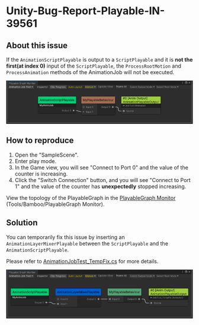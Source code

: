 # Unity-Bug-Report-Playable-IN-39561

## About this issue

If the `AnimationScriptPlayable` is output to a `ScriptPlayable` and it is **not the first(at index 0)** input of the `ScriptPlayable`,
the `ProcessRootMotion` and `ProcessAnimation` methods of the AnimationJob will not be executed.

![Playable Graph](./imgs/jobtest_bugly.png)

## How to reproduce

1. Open the "SampleScene".
2. Enter play mode.
3. In the Game view, you will see "Connect to Port 0" and the value of the counter is increasing.
4. Click the "Switch Connection" button, and you will see "Connect to Port 1" and the value of the counter has **unexpectedly** stopped increasing.

View the topology of the PlayableGraph in the [PlayableGraph Monitor](https://github.com/SolarianZ/UnityPlayableGraphMonitorTool) (Tools/Bamboo/PlayableGraph Monitor). 

## Solution

You can temporarily fix this issue by inserting an `AnimationLayerMixerPlayable` between the `ScriptPlayable` and the `AnimationScriptPlayable`.

Please refer to [AnimationJobTest_TempFix.cs](./Assets/AnimationJobTest_TempFix.cs) for more details.

![Playable Graph](./imgs/jobtest_tempfix.png)
